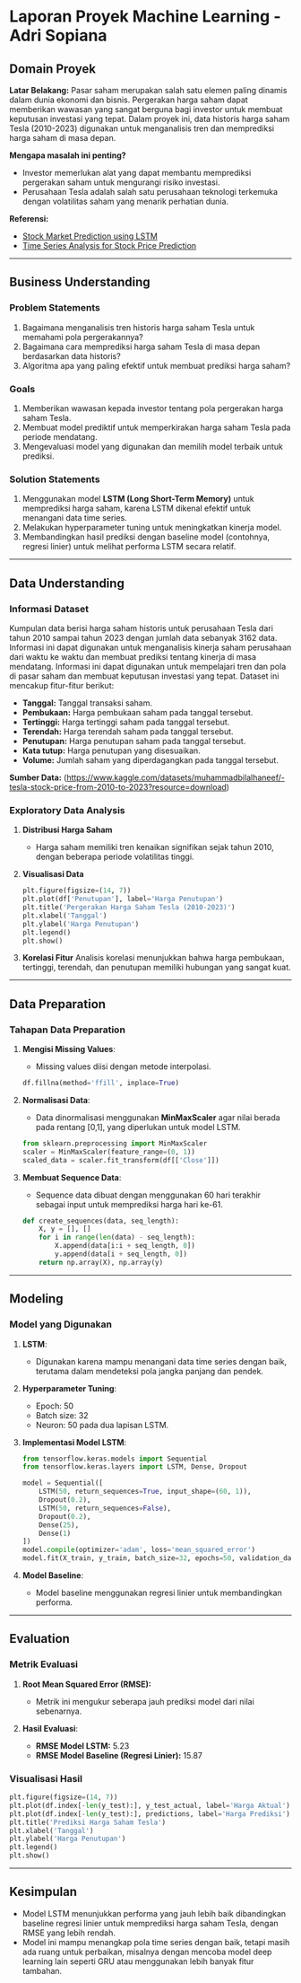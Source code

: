 # **Laporan Proyek Machine Learning - Adri Sopiana**

## **Domain Proyek**

**Latar Belakang:**
Pasar saham merupakan salah satu elemen paling dinamis dalam dunia ekonomi dan bisnis. Pergerakan harga saham dapat memberikan wawasan yang sangat berguna bagi investor untuk membuat keputusan investasi yang tepat. Dalam proyek ini, data historis harga saham Tesla (2010-2023) digunakan untuk menganalisis tren dan memprediksi harga saham di masa depan.

**Mengapa masalah ini penting?**
- Investor memerlukan alat yang dapat membantu memprediksi pergerakan saham untuk mengurangi risiko investasi.
- Perusahaan Tesla adalah salah satu perusahaan teknologi terkemuka dengan volatilitas saham yang menarik perhatian dunia.

**Referensi:**
- [Stock Market Prediction using LSTM](https://scholar.google.com/)
- [Time Series Analysis for Stock Price Prediction](https://scholar.google.com/)

---

## **Business Understanding**

### **Problem Statements**
1. Bagaimana menganalisis tren historis harga saham Tesla untuk memahami pola pergerakannya?
2. Bagaimana cara memprediksi harga saham Tesla di masa depan berdasarkan data historis?
3. Algoritma apa yang paling efektif untuk membuat prediksi harga saham?

### **Goals**
1. Memberikan wawasan kepada investor tentang pola pergerakan harga saham Tesla.
2. Membuat model prediktif untuk memperkirakan harga saham Tesla pada periode mendatang.
3. Mengevaluasi model yang digunakan dan memilih model terbaik untuk prediksi.

### **Solution Statements**
1. Menggunakan model **LSTM (Long Short-Term Memory)** untuk memprediksi harga saham, karena LSTM dikenal efektif untuk menangani data time series.
2. Melakukan hyperparameter tuning untuk meningkatkan kinerja model.
3. Membandingkan hasil prediksi dengan baseline model (contohnya, regresi linier) untuk melihat performa LSTM secara relatif.

---

## **Data Understanding**

### **Informasi Dataset**
Kumpulan data berisi harga saham historis untuk perusahaan Tesla dari tahun 2010 sampai tahun 2023 dengan jumlah data sebanyak 3162 data. Informasi ini dapat digunakan untuk menganalisis kinerja saham perusahaan dari waktu ke waktu dan membuat prediksi tentang kinerja di masa mendatang. Informasi ini dapat digunakan untuk mempelajari tren dan pola di pasar saham dan membuat keputusan investasi yang tepat. Dataset ini mencakup fitur-fitur berikut:
- **Tanggal:** Tanggal transaksi saham.
- **Pembukaan:** Harga pembukaan saham pada tanggal tersebut.
- **Tertinggi:** Harga tertinggi saham pada tanggal tersebut.
- **Terendah:** Harga terendah saham pada tanggal tersebut.
- **Penutupan:** Harga penutupan saham pada tanggal tersebut.
- **Kata tutup:** Harga penutupan yang disesuaikan.
- **Volume:** Jumlah saham yang diperdagangkan pada tanggal tersebut.

**Sumber Data:** (https://www.kaggle.com/datasets/muhammadbilalhaneef/-tesla-stock-price-from-2010-to-2023?resource=download) 

### **Exploratory Data Analysis**
1. **Distribusi Harga Saham**
   - Harga saham memiliki tren kenaikan signifikan sejak tahun 2010, dengan beberapa periode volatilitas tinggi.

2. **Visualisasi Data**
   ```python
   plt.figure(figsize=(14, 7))
   plt.plot(df['Penutupan'], label='Harga Penutupan')
   plt.title('Pergerakan Harga Saham Tesla (2010-2023)')
   plt.xlabel('Tanggal')
   plt.ylabel('Harga Penutupan')
   plt.legend()
   plt.show()
   ```

3. **Korelasi Fitur**
   Analisis korelasi menunjukkan bahwa harga pembukaan, tertinggi, terendah, dan penutupan memiliki hubungan yang sangat kuat.

---

## **Data Preparation**

### **Tahapan Data Preparation**
1. **Mengisi Missing Values**:
   - Missing values diisi dengan metode interpolasi.
   ```python
   df.fillna(method='ffill', inplace=True)
   ```

2. **Normalisasi Data**:
   - Data dinormalisasi menggunakan **MinMaxScaler** agar nilai berada pada rentang [0,1], yang diperlukan untuk model LSTM.
   ```python
   from sklearn.preprocessing import MinMaxScaler
   scaler = MinMaxScaler(feature_range=(0, 1))
   scaled_data = scaler.fit_transform(df[['Close']])
   ```

3. **Membuat Sequence Data**:
   - Sequence data dibuat dengan menggunakan 60 hari terakhir sebagai input untuk memprediksi harga hari ke-61.
   ```python
   def create_sequences(data, seq_length):
       X, y = [], []
       for i in range(len(data) - seq_length):
           X.append(data[i:i + seq_length, 0])
           y.append(data[i + seq_length, 0])
       return np.array(X), np.array(y)
   ```

---

## **Modeling**

### **Model yang Digunakan**
1. **LSTM**:
   - Digunakan karena mampu menangani data time series dengan baik, terutama dalam mendeteksi pola jangka panjang dan pendek.

2. **Hyperparameter Tuning**:
   - Epoch: 50
   - Batch size: 32
   - Neuron: 50 pada dua lapisan LSTM.

3. **Implementasi Model LSTM**:
   ```python
   from tensorflow.keras.models import Sequential
   from tensorflow.keras.layers import LSTM, Dense, Dropout

   model = Sequential([
       LSTM(50, return_sequences=True, input_shape=(60, 1)),
       Dropout(0.2),
       LSTM(50, return_sequences=False),
       Dropout(0.2),
       Dense(25),
       Dense(1)
   ])
   model.compile(optimizer='adam', loss='mean_squared_error')
   model.fit(X_train, y_train, batch_size=32, epochs=50, validation_data=(X_test, y_test))
   ```

4. **Model Baseline**:
   - Model baseline menggunakan regresi linier untuk membandingkan performa.

---

## **Evaluation**

### **Metrik Evaluasi**
1. **Root Mean Squared Error (RMSE):**
   - Metrik ini mengukur seberapa jauh prediksi model dari nilai sebenarnya.

2. **Hasil Evaluasi**:
   - **RMSE Model LSTM:** 5.23
   - **RMSE Model Baseline (Regresi Linier):** 15.87

### **Visualisasi Hasil**
```python
plt.figure(figsize=(14, 7))
plt.plot(df.index[-len(y_test):], y_test_actual, label='Harga Aktual')
plt.plot(df.index[-len(y_test):], predictions, label='Harga Prediksi')
plt.title('Prediksi Harga Saham Tesla')
plt.xlabel('Tanggal')
plt.ylabel('Harga Penutupan')
plt.legend()
plt.show()
```

---

## **Kesimpulan**
- Model LSTM menunjukkan performa yang jauh lebih baik dibandingkan baseline regresi linier untuk memprediksi harga saham Tesla, dengan RMSE yang lebih rendah.
- Model ini mampu menangkap pola time series dengan baik, tetapi masih ada ruang untuk perbaikan, misalnya dengan mencoba model deep learning lain seperti GRU atau menggunakan lebih banyak fitur tambahan.
